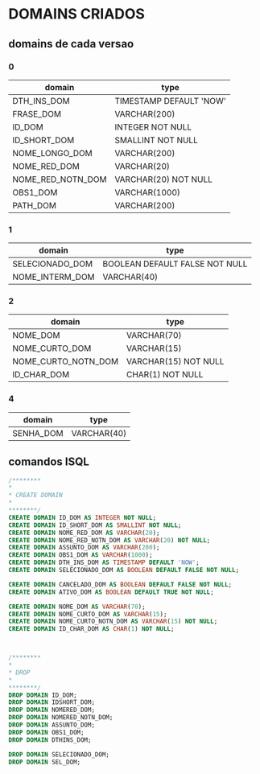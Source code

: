 # DOMAINS CRIADOS

## domains de cada versao

### 0

|domain|type|
|-|-|
|DTH_INS_DOM|TIMESTAMP DEFAULT 'NOW'|
|FRASE_DOM|VARCHAR(200)|
|ID_DOM|INTEGER NOT NULL|
|ID_SHORT_DOM|SMALLINT NOT NULL|
|NOME_LONGO_DOM|VARCHAR(200)|
|NOME_RED_DOM|VARCHAR(20)|
|NOME_RED_NOTN_DOM|VARCHAR(20) NOT NULL|
|OBS1_DOM|VARCHAR(1000)|
|PATH_DOM|VARCHAR(200)|

### 1

|domain|type|
|-|-|
|SELECIONADO_DOM|BOOLEAN DEFAULT FALSE NOT NULL|
|NOME_INTERM_DOM|VARCHAR(40)|

### 2

|domain|type|
|-|-|
|NOME_DOM|VARCHAR(70)|
|NOME_CURTO_DOM|VARCHAR(15)|
|NOME_CURTO_NOTN_DOM|VARCHAR(15) NOT NULL|
|ID_CHAR_DOM|CHAR(1) NOT NULL|

### 4

|domain|type|
|-|-|
|SENHA_DOM|VARCHAR(40)|

## comandos ISQL

```SQL
/********
*
* CREATE DOMAIN
*
********/
CREATE DOMAIN ID_DOM AS INTEGER NOT NULL;
CREATE DOMAIN ID_SHORT_DOM AS SMALLINT NOT NULL;
CREATE DOMAIN NOME_RED_DOM AS VARCHAR(20);
CREATE DOMAIN NOME_RED_NOTN_DOM AS VARCHAR(20) NOT NULL;
CREATE DOMAIN ASSUNTO_DOM AS VARCHAR(200);
CREATE DOMAIN OBS1_DOM AS VARCHAR(1000);
CREATE DOMAIN DTH_INS_DOM AS TIMESTAMP DEFAULT 'NOW';
CREATE DOMAIN SELECIONADO_DOM AS BOOLEAN DEFAULT FALSE NOT NULL;

CREATE DOMAIN CANCELADO_DOM AS BOOLEAN DEFAULT FALSE NOT NULL;
CREATE DOMAIN ATIVO_DOM AS BOOLEAN DEFAULT TRUE NOT NULL;

CREATE DOMAIN NOME_DOM AS VARCHAR(70);
CREATE DOMAIN NOME_CURTO_DOM AS VARCHAR(15);
CREATE DOMAIN NOME_CURTO_NOTN_DOM AS VARCHAR(15) NOT NULL;
CREATE DOMAIN ID_CHAR_DOM AS CHAR(1) NOT NULL;



/********
*
* DROP
*
********/
DROP DOMAIN ID_DOM;
DROP DOMAIN IDSHORT_DOM;
DROP DOMAIN NOMERED_DOM;
DROP DOMAIN NOMERED_NOTN_DOM;
DROP DOMAIN ASSUNTO_DOM;
DROP DOMAIN OBS1_DOM;
DROP DOMAIN DTHINS_DOM;

DROP DOMAIN SELECIONADO_DOM;
DROP DOMAIN SEL_DOM;
```